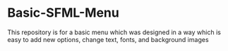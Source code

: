 # Basic-SFML-Menu

This repository is for a basic menu which was designed in a way which is easy to add new options, change text, fonts, and background images
